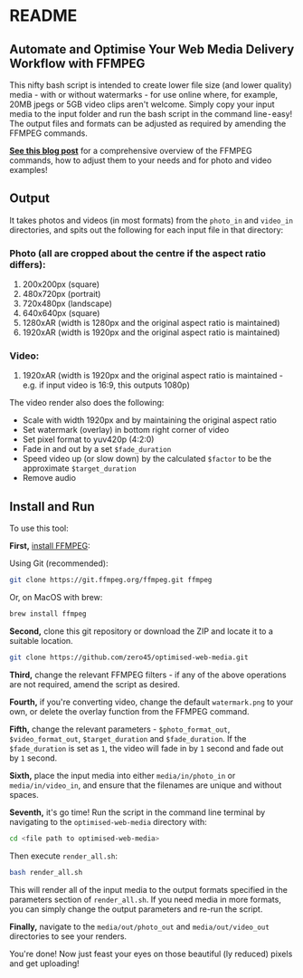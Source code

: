 # README

## Automate and Optimise Your Web Media Delivery Workflow with FFMPEG

This nifty bash script is intended to create lower file size (and lower quality) media - with or without watermarks - for use online where, for example, 20MB jpegs or 5GB video clips aren't welcome. Simply copy your input media to the input folder and run the bash script in the command line - easy! The output files and formats can be adjusted as required by amending the FFMPEG commands.

[**See this blog post**](https://sebhulse.medium.com/automate-and-optimise-your-web-media-delivery-workflow-with-ffmpeg-73f9853b87c7) for a comprehensive overview of the FFMPEG commands, how to adjust them to your needs and for photo and video examples!

## Output

It takes photos and videos (in most formats) from the `photo_in` and `video_in`  directories, and spits out the following for each input file in that directory:

### Photo (all are cropped about the centre if the aspect ratio differs):

1. 200x200px (square)
2. 480x720px (portrait)
3. 720x480px (landscape)
4. 640x640px (square)
5. 1280xAR (width is 1280px and the original aspect ratio is maintained)
6. 1920xAR (width is 1920px and the original aspect ratio is maintained)

### Video:

1. 1920xAR (width is 1920px and the original aspect ratio is maintained - e.g. if input video is 16:9, this outputs 1080p)

The video render also does the following:

- Scale with width 1920px and by maintaining the original aspect ratio
- Set watermark (overlay) in bottom right corner of video
- Set pixel format to yuv420p (4:2:0)
- Fade in and out by a set `$fade_duration`
- Speed video up (or slow down) by the calculated `$factor` to be the approximate `$target_duration`
- Remove audio

## Install and Run

To use this tool: 

**First,** [install FFMPEG](http://ffmpeg.org/download.html):

Using Git (recommended):

```bash
git clone https://git.ffmpeg.org/ffmpeg.git ffmpeg
```

Or, on MacOS with brew:

```bash
brew install ffmpeg
```

**Second,** clone this git repository or download the ZIP and locate it to a suitable location.

```bash
git clone https://github.com/zero45/optimised-web-media.git
```

**Third,** change the relevant FFMPEG filters - if any of the above operations are not required, amend the script as desired.

**Fourth,** if you're converting video, change the default `watermark.png` to your own, or delete the overlay function from the FFMPEG command.

**Fifth,** change the relevant parameters -  `$photo_format_out`,  `$video_format_out`, `$target_duration` and `$fade_duration`. If the `$fade_duration` is set as `1`, the video will fade in by `1` second and fade out by `1` second.

**Sixth,** place the input media into either `media/in/photo_in` or `media/in/video_in`, and ensure that the filenames are unique and without spaces.

**Seventh,** it's go time! Run the script in the command line terminal by navigating to the `optimised-web-media` directory with:

```bash
cd <file path to optimised-web-media>
```

Then execute `render_all.sh`:

```bash
bash render_all.sh
```

This will render all of the input media to the output formats specified in the parameters section of `render_all.sh`. If you need media in more formats, you can simply change the output parameters and re-run the script. 

**Finally,** navigate to the `media/out/photo_out` and `media/out/video_out` directories to see your renders.

You're done! Now just feast your eyes on those beautiful (ly reduced) pixels and get uploading!
